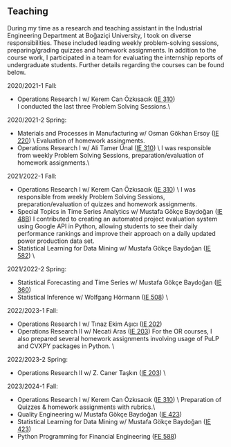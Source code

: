 ## Teaching

During my time as a research and teaching assistant in the Industrial Engineering Department at Boğaziçi University, I took on diverse responsibilities. These included leading weekly problem-solving sessions, preparing/grading quizzes and homework assignments. In addition to the course work, I participated in a team for evaluating the internship reports of undergraduate students. Further details regarding the courses can be found below.

2020/2021-1 Fall:
* Operations Research I w/ Kerem Can Özkısacık ([IE 310](/Syllabus/fall20-310.pdf)) \
I conducted the last three Problem Solving Sessions.\

2020/2021-2 Spring:
* Materials and Processes in Manufacturing w/ Osman Gökhan Ersoy ([IE 220](/Syllabus/spring21-220.pdf)) \ Evaluation of homework assingments.  
* Operations Research I w/ Ali Tamer Ünal ([IE 310](/Syllabus/spring21-310.pdf)) \ 
I was responsible from weekly Problem Solving Sessions, preparation/evaluation of homework assignments.\\

2021/2022-1 Fall:
* Operations Research I w/ Kerem Can Özkısacık ([IE 310](/Syllabus/fall21-310.pdf)) \\
I was responsible from weekly Problem Solving Sessions, preparation/evaluation of quizzes and homework assignments.
*	Special Topics in Time Series Analytics w/ Mustafa Gökçe Baydoğan ([IE 48B](/Syllabus/fall21-48b.pdf))
I contributed to creating an automated project evaluation system using Google API in Python, allowing students to see their daily performance rankings and improve their approach on a daily updated power production data set.
*	Statistical Learning for Data Mining w/ Mustafa Gökçe Baydoğan ([IE 582](/Syllabus/fall21-582.pdf)) \\

2021/2022-2 Spring:
*	Statistical Forecasting and Time Series w/ Mustafa Gökçe Baydoğan ([IE 360](/Syllabus/spring22-360.pdf))
*	Statistical Inference w/ Wolfgang Hörmann ([IE 508](/Syllabus/spring22-508.pdf)) \

2022/2023-1 Fall:
* Operations Research I w/ Tınaz Ekim Aşıcı ([IE 202](/Syllabus/fall22-202.pdf))
* Operations Research II w/ Necati Aras ([IE 203](/Syllabus/fall22-203.pdf)) 
For the OR courses, I also prepared several homework assignments involving usage of PuLP and CVXPY packages in Python. \

2022/2023-2 Spring:
* Operations Research II w/ Z. Caner Taşkın ([IE 203](/Syllabus/spring-203.pdf)) \

2023/2024-1 Fall:
* Operations Research I w/ Kerem Can Özkısacık ([IE 310](/Syllabus/fall23-310.pdf)) \ 
Preparation of Quizzes & homework assignments with rubrics.\
*	Quality Engineering w/ Mustafa Gökçe Baydoğan ([IE 423](/Syllabus/fall23-582.pdf))
*	Statistical Learning for Data Mining w/ Mustafa Gökçe Baydoğan ([IE 423](/Syllabus/fall23-423.pdf))
*	Python Programming for Financial Engineering ([FE 588](/Syllabus/fall23-588.pdf))




